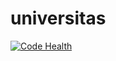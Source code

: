 universitas
===========
[![Code Health](https://landscape.io/github/universitas/tassen/master/landscape.svg?style=flat)](https://landscape.io/github/universitas/tassen/master)


